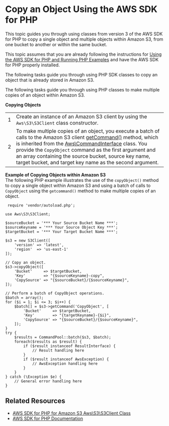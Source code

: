 # Copy an Object Using the AWS SDK for PHP<a name="CopyingObjectUsingPHP"></a>

 This topic guides you through using classes from version 3 of the AWS SDK for PHP to copy a single object and multiple objects within Amazon S3, from one bucket to another or within the same bucket\.

 This topic assumes that you are already following the instructions for [Using the AWS SDK for PHP and Running PHP Examples](UsingTheMPphpAPI.md) and have the AWS SDK for PHP properly installed\.

The following tasks guide you through using PHP SDK classes to copy an object that is already stored in Amazon S3\.

The following tasks guide you through using PHP classes to make multiple copies of an object within Amazon S3\. 


**Copying Objects**  

|  |  | 
| --- |--- |
| 1 |  Create an instance of an Amazon S3 client by using the `Aws\S3\S3Client` class constructor\.  | 
| 2 |  To make multiple copies of an object, you execute a batch of calls to the Amazon S3 client [getCommand\(\)](https://docs.aws.amazon.com/aws-sdk-php/v3/api/class-Aws.AwsClientInterface.html#_getCommand) method, which is inherited from the [Aws\\CommandInterface](https://docs.aws.amazon.com/aws-sdk-php/v3/api/class-Aws.CommandInterface.html) class\. You provide the `CopyObject` command as the first argument and an array containing the source bucket, source key name, target bucket, and target key name as the second argument\.   | 

**Example of Copying Objects within Amazon S3**  
The following PHP example illustrates the use of the `copyObject()` method to copy a single object within Amazon S3 and using a batch of calls to `CopyObject` using the `getcommand()` method to make multiple copies of an object\.  

```
 require 'vendor/autoload.php';

use Aws\S3\S3Client;

$sourceBucket = '*** Your Source Bucket Name ***';
$sourceKeyname = '*** Your Source Object Key ***';
$targetBucket = '*** Your Target Bucket Name ***';

$s3 = new S3Client([
    'version' => 'latest',
    'region'  => 'us-east-1'
]);

// Copy an object.
$s3->copyObject([
    'Bucket'     => $targetBucket,
    'Key'        => "{$sourceKeyname}-copy",
    'CopySource' => "{$sourceBucket}/{$sourceKeyname}",
]);

// Perform a batch of CopyObject operations.
$batch = array();
for ($i = 1; $i <= 3; $i++) {
    $batch[] = $s3->getCommand('CopyObject', [
        'Bucket'     => $targetBucket,
        'Key'        => "{targetKeyname}-{$i}",
        'CopySource' => "{$sourceBucket}/{$sourceKeyname}",
    ]);
}
try {
    $results = CommandPool::batch($s3, $batch);
    foreach($results as $result) {
        if ($result instanceof ResultInterface) {
            // Result handling here
        }
        if ($result instanceof AwsException) {
            // AwsException handling here
        }
    }
} catch (\Exception $e) {
    // General error handling here
}
```

## Related Resources<a name="RelatedResources-CopyingObjectUsingPHP"></a>
+ [ AWS SDK for PHP for Amazon S3 Aws\\S3\\S3Client Class](https://docs.aws.amazon.com/aws-sdk-php/v3/api/class-Aws.S3.S3Client.html) 
+ [AWS SDK for PHP Documentation](http://aws.amazon.com/documentation/sdk-for-php/)